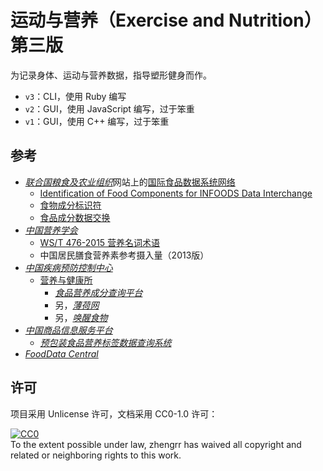 # 运动与营养（Exercise and Nutrition）第三版

为记录身体、运动与营养数据，指导塑形健身而作。

*   `v3`：CLI，使用 Ruby 编写
*   `v2`：GUI，使用 JavaScript 编写，过于笨重
*   `v1`：GUI，使用 C++ 编写，过于笨重

## 参考

*   [*联合国粮食及农业组织*](http://fao.org/)网站上的[国际食品数据系统网络](http://fao.org/infoods/)
    *   [Identification of Food Components for INFOODS Data Interchange](http://archive.unu.edu/unupress/unupbooks/80734e/80734E00.htm)
    *   [食物成分标识符](http://fao.org/infoods/infoods/standards-guidelines/food-component-identifiers-tagnames/)
    *   [食品成分数据交换](http://fao.org/infoods/infoods/standards-guidelines/international-interchange/)
*   [*中国营养学会*](https://cnsoc.org/)
    *   [WS/T 476-2015 营养名词术语](https://cnsoc.org/policys/)
    *   中国居民膳食营养素参考摄入量（2013版）
*   [*中国疾病预防控制中心*](http://www.chinacdc.cn/)
    *   [营养与健康所](http://www.chinanutri.cn/)
        *   [*食品营养成分查询平台*](https://fq.chinafcd.org/)
        *   另，[*薄荷网*](https://www.boohee.com/food/)
        *   另，[*唤醒食物*](http://www.foodwake.com/)
*   [*中国商品信息服务平台*](http://www.gds.org.cn/)
    *   [*预包装食品营养标签数据查询系统*](https://nlc.chinafcd.org/)
*   [*FoodData Central*](https://fdc.nal.usda.gov/)

## 许可

项目采用 Unlicense 许可，文档采用 CC0-1.0 许可：

<p xmlns:dct="https://purl.org/dc/terms/">
  <a rel="license"
     href="https://creativecommons.org/publicdomain/zero/1.0/">
    <img src="https://licensebuttons.net/p/zero/1.0/88x31.png" style="border-style: none;" alt="CC0" />
  </a>
  <br />
  To the extent possible under law,
  <span resource="[_:publisher]" rel="dct:publisher">
    <span property="dct:title">zhengrr</span></span>
  has waived all copyright and related or neighboring rights to this work.
</p>
